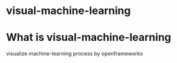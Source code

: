 # visual-machine-learning

# What is visual-machine-learning

visualize machine-learning process by openframeworks
